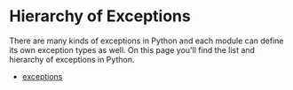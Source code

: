 # Hierarchy of Exceptions



There are many kinds of exceptions in Python and each module can define its own exception types as well.
On this page you'll find the list and hierarchy of exceptions in Python.


* [exceptions](https://docs.python.org/library/exceptions.html#exception-hierarchy)


